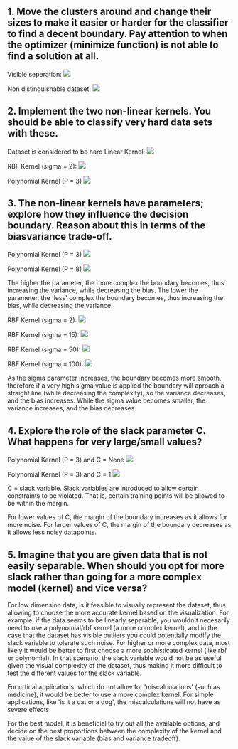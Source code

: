 ## 1. Move the clusters around and change their sizes to make it easier or harder for the classifier to find a decent boundary. Pay attention to when the optimizer (minimize function) is not able to find a solution at all.

Visible seperation:
<img src="images/separation.png"/>

Non distinguishable dataset:
<img src="images/non_distinguishable.png"/>

## 2. Implement the two non-linear kernels. You should be able to classify very hard data sets with these.

Dataset is considered to be hard
Linear Kernel:
<img src="images/linear_kernel.png"/>

RBF Kernel (sigma = 2):
<img src="images/rbf_kernel.png"/>

Polynomial Kernel (P = 3)
<img src="images/poly_kernel.png"/>
## 3. The non-linear kernels have parameters; explore how they influence the decision boundary. Reason about this in terms of the biasvariance trade-off.


Polynomial Kernel (P = 3)
<img src="images/poly_kernel.png"/>


Polynomial Kernel (P = 8)
<img src="images/poly_kernel_8.png"/>

The higher the parameter, the more complex the boundary becomes, thus increasing the variance, while decreasing the bias. The lower the parameter, the 'less' complex the boundary becomes, thus increasing the bias, while decreasing the variance.

RBF Kernel (sigma = 2):
<img src="images/rbf_kernel.png"/>

RBF Kernel (sigma = 15):
<img src="images/rbf_kernel_15.png"/>

RBF Kernel (sigma = 50):
<img src="images/rbf_kernel_50.png"/>

RBF Kernel (sigma = 100):
<img src="images/rbf_kernel_100.png"/>

As the sigma parameter increases, the boundary becomes more smooth, therefore if a very high sigma value is applied the boundary will aproach a straight line (while decreasing the complexity), so the variance decreases, and the bias increases. While the sigma value becomes smaller, the variance increases, and the bias decreases.
## 4. Explore the role of the slack parameter C. What happens for very large/small values?

Polynomial Kernel (P = 3) and C = None 
<img src="images/poly_kernel.png"/>

Polynomial Kernel (P = 3) and C = 1 
<img src="images/poly_kernel_c_1.png"/>

C = slack variable.
Slack variables are introduced to allow certain constraints to be violated. That is, certain training points will be allowed to be within the margin.

For lower values of C, the margin of the boundary increases as it allows for more noise. For larger values of C, the margin of the boundary decreases as it allows less noisy datapoints.

## 5. Imagine that you are given data that is not easily separable. When should you opt for more slack rather than going for a more complex model (kernel) and vice versa?

For low dimension data, is it feasible to visually represent the dataset, thus allowing to choose the more accurate kernel based on the visualization. For example, if the data seems to be linearly separable, you wouldn't necesarily need to use a polynomial/rbf kernel (a more complex kernel), and in the case that the dataset has visible outliers you could potentially modify the slack variable to tolerate such noise.
For higher or more complex data, most likely it would be better to first choose a more sophisticated kernel (like rbf or polynomial). In that scenario, the slack variable would not be as useful given the visual complexity of the dataset, thus making it more difficult to test the different values for the slack variable.

For crtical applications, which do not allow for 'miscalculations' (such as medicine), it would be better to use a more complex kernel.
For simple applications, like 'is it a cat or a dog', the miscalculations will not have as severe effects.

For the best model, it is beneficial to try out all the available options, and decide on the best proportions between the complexity of the kernel and the value of the slack variable (bias and variance tradeoff).
